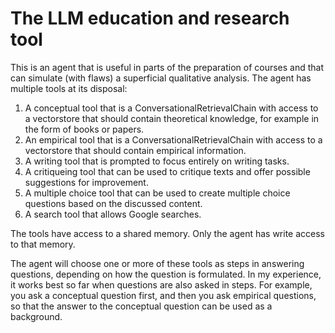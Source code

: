 # The LLM education and research tool

This is an agent that is useful in parts of the preparation of courses and that can simulate (with flaws) a superficial qualitative analysis. 
The agent has multiple tools at its disposal:
1. A conceptual tool that is a ConversationalRetrievalChain with access to a vectorstore that should contain theoretical knowledge, for example in the form of books or papers.
2. An empirical tool that is a ConversationalRetrievalChain with access to a vectorstore that should contain empirical information.
3. A writing tool that is prompted to focus entirely on writing tasks.
4. A critiqueing tool that can be used to critique texts and offer possible suggestions for improvement.
5. A multiple choice tool that can be used to create multiple choice questions based on the discussed content.
6. A search tool that allows Google searches.

The tools have access to a shared memory. 
Only the agent has write access to that memory.

The agent will choose one or more of these tools as steps in answering questions, depending on how the question is formulated.
In my experience, it works best so far when questions are also asked in steps. 
For example, you ask a conceptual question first, and then you ask empirical questions, so that the answer to the conceptual question can be used as a background.
